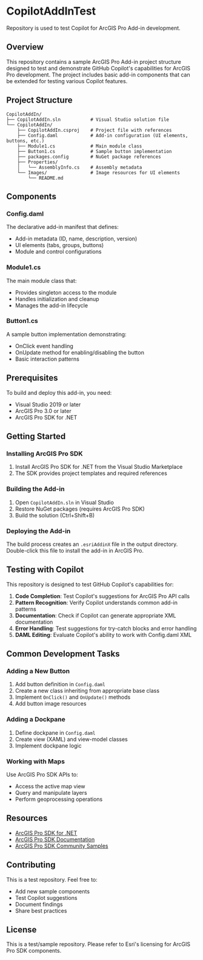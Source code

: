 # CopilotAddInTest

Repository is used to test Copilot for ArcGIS Pro Add-in development.

## Overview

This repository contains a sample ArcGIS Pro Add-in project structure designed to test and demonstrate GitHub Copilot's capabilities for ArcGIS Pro development. The project includes basic add-in components that can be extended for testing various Copilot features.

## Project Structure

```
CopilotAddIn/
├── CopilotAddIn.sln           # Visual Studio solution file
└── CopilotAddIn/
    ├── CopilotAddIn.csproj    # Project file with references
    ├── Config.daml            # Add-in configuration (UI elements, buttons, etc.)
    ├── Module1.cs             # Main module class
    ├── Button1.cs             # Sample button implementation
    ├── packages.config        # NuGet package references
    ├── Properties/
    │   └── AssemblyInfo.cs    # Assembly metadata
    └── Images/                # Image resources for UI elements
        └── README.md
```

## Components

### Config.daml
The declarative add-in manifest that defines:
- Add-in metadata (ID, name, description, version)
- UI elements (tabs, groups, buttons)
- Module and control configurations

### Module1.cs
The main module class that:
- Provides singleton access to the module
- Handles initialization and cleanup
- Manages the add-in lifecycle

### Button1.cs
A sample button implementation demonstrating:
- OnClick event handling
- OnUpdate method for enabling/disabling the button
- Basic interaction patterns

## Prerequisites

To build and deploy this add-in, you need:
- Visual Studio 2019 or later
- ArcGIS Pro 3.0 or later
- ArcGIS Pro SDK for .NET

## Getting Started

### Installing ArcGIS Pro SDK

1. Install ArcGIS Pro SDK for .NET from the Visual Studio Marketplace
2. The SDK provides project templates and required references

### Building the Add-in

1. Open `CopilotAddIn.sln` in Visual Studio
2. Restore NuGet packages (requires ArcGIS Pro SDK)
3. Build the solution (Ctrl+Shift+B)

### Deploying the Add-in

The build process creates an `.esriAddinX` file in the output directory. Double-click this file to install the add-in in ArcGIS Pro.

## Testing with Copilot

This repository is designed to test GitHub Copilot's capabilities for:

1. **Code Completion**: Test Copilot's suggestions for ArcGIS Pro API calls
2. **Pattern Recognition**: Verify Copilot understands common add-in patterns
3. **Documentation**: Check if Copilot can generate appropriate XML documentation
4. **Error Handling**: Test suggestions for try-catch blocks and error handling
5. **DAML Editing**: Evaluate Copilot's ability to work with Config.daml XML

## Common Development Tasks

### Adding a New Button

1. Add button definition in `Config.daml`
2. Create a new class inheriting from appropriate base class
3. Implement `OnClick()` and `OnUpdate()` methods
4. Add button image resources

### Adding a Dockpane

1. Define dockpane in `Config.daml`
2. Create view (XAML) and view-model classes
3. Implement dockpane logic

### Working with Maps

Use ArcGIS Pro SDK APIs to:
- Access the active map view
- Query and manipulate layers
- Perform geoprocessing operations

## Resources

- [ArcGIS Pro SDK for .NET](https://github.com/Esri/arcgis-pro-sdk)
- [ArcGIS Pro SDK Documentation](https://pro.arcgis.com/en/pro-app/latest/sdk/)
- [ArcGIS Pro SDK Community Samples](https://github.com/Esri/arcgis-pro-sdk-community-samples)

## Contributing

This is a test repository. Feel free to:
- Add new sample components
- Test Copilot suggestions
- Document findings
- Share best practices

## License

This is a test/sample repository. Please refer to Esri's licensing for ArcGIS Pro SDK components.

